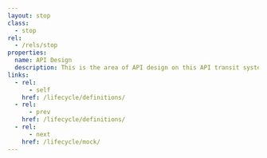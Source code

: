 ```yaml
---
layout: stop
class:
  - stop
rel:
  - /rels/stop  
properties:
  name: API Design
  description: This is the area of API design on this API transit system. Where you can learn all about, and be able to apply common web API design concepts.             
links:
  - rel:
      - self
    href: /lifecycle/definitions/   
  - rel:
      - prev
    href: /lifecycle/definitions/      
  - rel:
      - next
    href: /lifecycle/mock/             
---
```

